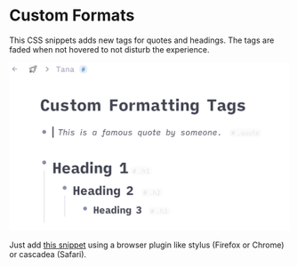 #  Custom Formats
This CSS snippets adds new tags for quotes and headings. The tags are faded when not hovered to not disturb the experience.

![Tags for quotes and headings](custom-formats.png)

Just add [this snippet](https://github.com/rcvd/Tana-CSS-Snippets/blob/d76806b4d3f4674482da29150a19e3624429bede/Custom%20Formats/custom-formats.css) using a browser plugin like stylus (Firefox or Chrome) or cascadea (Safari).
